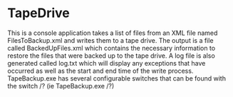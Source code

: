 TapeDrive
=========
This is a console application takes a list of files from an XML file named FilesToBackup.xml and writes them to a tape drive.
The output is a file called BackedUpFiles.xml which contains the necessary information to restore the files that were backed up
  to the tape drive.  A log file is also generated called log.txt which will display any exceptions that have occurred as well as 
  the start and end time of the write process.
TapeBackup.exe has several configurable switches that can be found with the switch /? (ie TapeBackup.exe /?)
